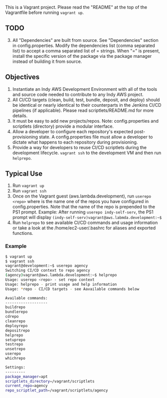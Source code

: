 This is a Vagrant project. Please read the "README" at the top of the Vagrantfile
before running `vagrant up`.

## TODO
3. All "Dependencies" are built from source. See "Dependencies" section in
   config.properties. Modify the dependencies list (comma separated list) to
   accept a comma separated list of <dep>=<version> strings. When "=<version>"
   is present, install the specific version of the package via the package
   manager instead of building it from source.

## Objectives

1. Instantiate an Indy AWS Development Environment with all of the tools and
   source code needed to contribute to any Indy AWS project.
2. All CI/CD targets (clean, build, test, bundle, deposit, and deploy) should be
   identical or nearly identical to their counterparts in the Jenkins CI/CD
   pipelines (if applicable). Please read scriptlets/README.md for more details.
3. It must be easy to add new projects/repos.
   Note: config.properties and scriptlets (directory) provide a modular
         interface.
4. Allow a developer to configure each repository's expected post-provisioning
   state. A config.properties file must allow a developer to dictate what happens
   to each repository during provisioning.
5. Provide a way for developers to reuse CI/CD scriptlets during the development
   lifecycle. `vagrant ssh` to the development VM and then run `helprepo`.

## Typical Use

1. Run `vagrant up`
2. Run `vagrant ssh`
3. Once on the Vagrant guest (aws.lambda.development), run `userepo <repo>` where
   <repo> is the name one of the repos you have configured in config.properties.
   Note that the name of the repo is prepended to the PS1 prompt.
   Example: After running `userepo indy-self-serv`, the PS1 prompt will display
            `(indy-self-serv)vagrant@aws.labmda.development:~$`
4. Run `helprepo` to see available CI/CD commands and usage information or take
   a look at the /home/ec2-user/.bashrc for aliases and exported functions.

### Example

```bash
$ vagrant up
$ vagrant ssh
vagrant@development:~$ userepo agency
Switching CI/CD context to repo agency
(agency)vagrant@aws.lambda.development:~$ helprepo
Usage: userepo <repo> - set repo context
Usage: helprepo - print usage and help information
Usage: *repo - CI/CD targets - see Aavailable commands below

Available commands:
-------------------
buildrepo
bundlerepo
cdrepo
cleanrepo
deployrepo
depositrepo
helprepo
setuprepo
testrepo
unsetrepo
userepo
whichrepo

Settings:
---------
package_manager=apt
scriptlets_directory=/vagrant/scriptlets
current_repo=agency
repo_scriptlet_path=/vagrant/scriptlets/agency
```
